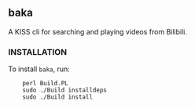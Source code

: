## baka

A KISS cli for searching and playing videos from Bilibili.

### INSTALLATION

To install `baka`, run:

```console
    perl Build.PL
    sudo ./Build installdeps
    sudo ./Build install
```


